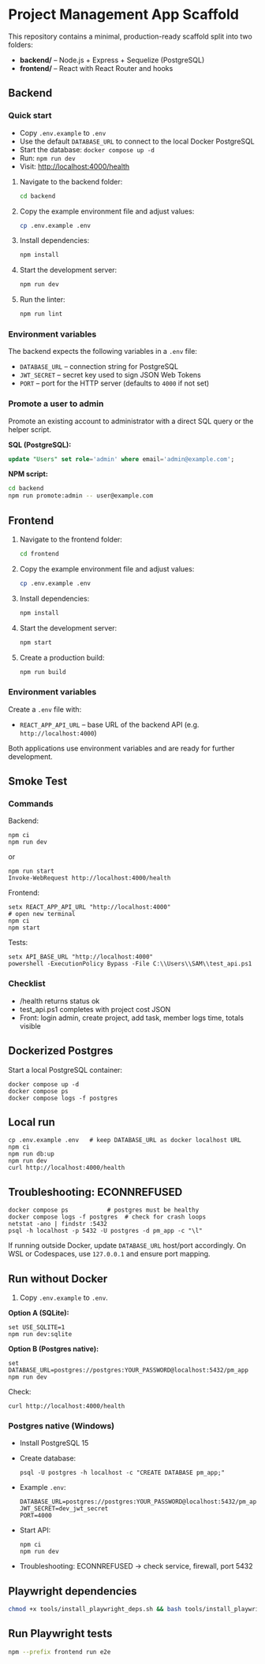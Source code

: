 # Project Management App Scaffold

This repository contains a minimal, production-ready scaffold split into two folders:

- **backend/** – Node.js + Express + Sequelize (PostgreSQL)
- **frontend/** – React with React Router and hooks

## Backend

### Quick start

- Copy `.env.example` to `.env`
- Use the default `DATABASE_URL` to connect to the local Docker PostgreSQL
- Start the database: `docker compose up -d`
- Run: `npm run dev`
- Visit: [http://localhost:4000/health](http://localhost:4000/health)

1. Navigate to the backend folder:
   ```bash
   cd backend
   ```
2. Copy the example environment file and adjust values:
   ```bash
   cp .env.example .env
   ```
3. Install dependencies:
   ```bash
   npm install
   ```
4. Start the development server:
   ```bash
   npm run dev
   ```
5. Run the linter:
   ```bash
   npm run lint
   ```

### Environment variables

The backend expects the following variables in a `.env` file:

- `DATABASE_URL` – connection string for PostgreSQL
- `JWT_SECRET` – secret key used to sign JSON Web Tokens
- `PORT` – port for the HTTP server (defaults to `4000` if not set)

### Promote a user to admin

Promote an existing account to administrator with a direct SQL query or the helper script.

**SQL (PostgreSQL):**

```sql
update "Users" set role='admin' where email='admin@example.com';
```

**NPM script:**

```bash
cd backend
npm run promote:admin -- user@example.com
```

## Frontend

1. Navigate to the frontend folder:
   ```bash
   cd frontend
   ```
2. Copy the example environment file and adjust values:
   ```bash
   cp .env.example .env
   ```
3. Install dependencies:
   ```bash
   npm install
   ```
4. Start the development server:
   ```bash
   npm start
   ```
5. Create a production build:
   ```bash
   npm run build
   ```

### Environment variables

Create a `.env` file with:

- `REACT_APP_API_URL` – base URL of the backend API (e.g. `http://localhost:4000`)

Both applications use environment variables and are ready for further development.

## Smoke Test

### Commands

Backend:
```
npm ci
npm run dev
```
or
```
npm run start
Invoke-WebRequest http://localhost:4000/health
```

Frontend:
```
setx REACT_APP_API_URL "http://localhost:4000"
# open new terminal
npm ci
npm start
```

Tests:
```
setx API_BASE_URL "http://localhost:4000"
powershell -ExecutionPolicy Bypass -File C:\\Users\\SAM\\test_api.ps1
```

### Checklist

- /health returns status ok
- test_api.ps1 completes with project cost JSON
- Front: login admin, create project, add task, member logs time, totals visible

## Dockerized Postgres

Start a local PostgreSQL container:

```
docker compose up -d
docker compose ps
docker compose logs -f postgres
```

## Local run

```
cp .env.example .env   # keep DATABASE_URL as docker localhost URL
npm ci
npm run db:up
npm run dev
curl http://localhost:4000/health
```

## Troubleshooting: ECONNREFUSED

```
docker compose ps           # postgres must be healthy
docker compose logs -f postgres  # check for crash loops
netstat -ano | findstr :5432
psql -h localhost -p 5432 -U postgres -d pm_app -c "\l"
```
If running outside Docker, update `DATABASE_URL` host/port accordingly. On WSL or Codespaces, use `127.0.0.1` and ensure port mapping.

## Run without Docker

1. Copy `.env.example` to `.env`.

**Option A (SQLite):**

```
set USE_SQLITE=1
npm run dev:sqlite
```

**Option B (Postgres native):**

```
set DATABASE_URL=postgres://postgres:YOUR_PASSWORD@localhost:5432/pm_app
npm run dev
```

Check:

```
curl http://localhost:4000/health
```

### Postgres native (Windows)

- Install PostgreSQL 15
- Create database:

  ```
  psql -U postgres -h localhost -c "CREATE DATABASE pm_app;"
  ```
- Example `.env`:

  ```
  DATABASE_URL=postgres://postgres:YOUR_PASSWORD@localhost:5432/pm_app
  JWT_SECRET=dev_jwt_secret
  PORT=4000
  ```
- Start API:

  ```
  npm ci
  npm run dev
  ```
- Troubleshooting: ECONNREFUSED -> check service, firewall, port 5432


## Playwright dependencies

```bash
chmod +x tools/install_playwright_deps.sh && bash tools/install_playwright_deps.sh
```

## Run Playwright tests

```bash
npm --prefix frontend run e2e
```
